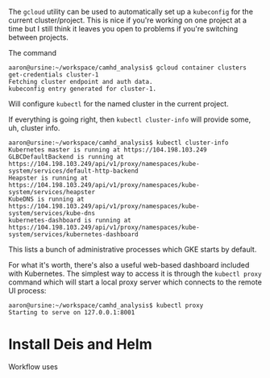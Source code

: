 The `gcloud` utility can be used to automatically set up a `kubeconfig` for the current cluster/project.  This is nice if you're working on one project at a time but I still think it leaves you open to problems if you're switching between projects.

The command

    aaron@ursine:~/workspace/camhd_analysis$ gcloud container clusters get-credentials cluster-1
    Fetching cluster endpoint and auth data.
    kubeconfig entry generated for cluster-1.

Will configure `kubectl` for the named cluster in the current project.

If everything is going right, then `kubectl cluster-info` will provide some, uh, cluster info.

    aaron@ursine:~/workspace/camhd_analysis$ kubectl cluster-info
    Kubernetes master is running at https://104.198.103.249
    GLBCDefaultBackend is running at https://104.198.103.249/api/v1/proxy/namespaces/kube-system/services/default-http-backend
    Heapster is running at https://104.198.103.249/api/v1/proxy/namespaces/kube-system/services/heapster
    KubeDNS is running at https://104.198.103.249/api/v1/proxy/namespaces/kube-system/services/kube-dns
    kubernetes-dashboard is running at https://104.198.103.249/api/v1/proxy/namespaces/kube-system/services/kubernetes-dashboard

This lists a bunch of administrative processes which GKE starts by default.

For what it's worth, there's also a useful web-based dashboard included with Kubernetes.  The simplest way to access it is through the `kubectl proxy` command which will start a local proxy server which connects to the remote UI process:

    aaron@ursine:~/workspace/camhd_analysis$ kubectl proxy
    Starting to serve on 127.0.0.1:8001

# Install Deis and Helm

Workflow uses

